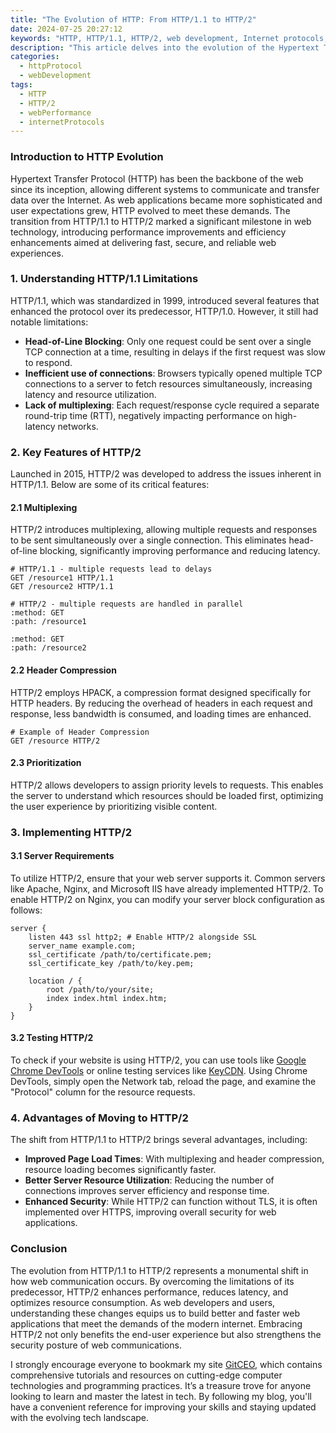 ```yaml
---
title: "The Evolution of HTTP: From HTTP/1.1 to HTTP/2"
date: 2024-07-25 20:27:12
keywords: "HTTP, HTTP/1.1, HTTP/2, web development, Internet protocols, performance optimization"
description: "This article delves into the evolution of the Hypertext Transfer Protocol (HTTP), focusing on the transition from HTTP/1.1 to HTTP/2. It explores the key features, advantages, and technical enhancements of HTTP/2, providing a comprehensive understanding of how these changes impact web performance and security. By analyzing the inefficiencies of HTTP/1.1 and the breakthroughs introduced in HTTP/2, this guide will equip web developers and enthusiasts with the knowledge needed to optimize their applications and web services for modern internet standards and user experiences."
categories:
  - httpProtocol
  - webDevelopment
tags:
  - HTTP
  - HTTP/2
  - webPerformance
  - internetProtocols
---
```


### Introduction to HTTP Evolution

Hypertext Transfer Protocol (HTTP) has been the backbone of the web since its inception, allowing different systems to communicate and transfer data over the Internet. As web applications became more sophisticated and user expectations grew, HTTP evolved to meet these demands. The transition from HTTP/1.1 to HTTP/2 marked a significant milestone in web technology, introducing performance improvements and efficiency enhancements aimed at delivering fast, secure, and reliable web experiences.

<!-- more -->

### 1. Understanding HTTP/1.1 Limitations

HTTP/1.1, which was standardized in 1999, introduced several features that enhanced the protocol over its predecessor, HTTP/1.0. However, it still had notable limitations:

- **Head-of-Line Blocking**: Only one request could be sent over a single TCP connection at a time, resulting in delays if the first request was slow to respond.
- **Inefficient use of connections**: Browsers typically opened multiple TCP connections to a server to fetch resources simultaneously, increasing latency and resource utilization.
- **Lack of multiplexing**: Each request/response cycle required a separate round-trip time (RTT), negatively impacting performance on high-latency networks.

### 2. Key Features of HTTP/2

Launched in 2015, HTTP/2 was developed to address the issues inherent in HTTP/1.1. Below are some of its critical features:

#### 2.1 Multiplexing

HTTP/2 introduces multiplexing, allowing multiple requests and responses to be sent simultaneously over a single connection. This eliminates head-of-line blocking, significantly improving performance and reducing latency.

```plaintext
# HTTP/1.1 - multiple requests lead to delays
GET /resource1 HTTP/1.1
GET /resource2 HTTP/1.1

# HTTP/2 - multiple requests are handled in parallel
:method: GET
:path: /resource1

:method: GET
:path: /resource2
```

#### 2.2 Header Compression

HTTP/2 employs HPACK, a compression format designed specifically for HTTP headers. By reducing the overhead of headers in each request and response, less bandwidth is consumed, and loading times are enhanced.

```plaintext
# Example of Header Compression
GET /resource HTTP/2
```

#### 2.3 Prioritization

HTTP/2 allows developers to assign priority levels to requests. This enables the server to understand which resources should be loaded first, optimizing the user experience by prioritizing visible content.

### 3. Implementing HTTP/2

#### 3.1 Server Requirements

To utilize HTTP/2, ensure that your web server supports it. Common servers like Apache, Nginx, and Microsoft IIS have already implemented HTTP/2. To enable HTTP/2 on Nginx, you can modify your server block configuration as follows:

```nginx
server {
    listen 443 ssl http2; # Enable HTTP/2 alongside SSL
    server_name example.com;
    ssl_certificate /path/to/certificate.pem;
    ssl_certificate_key /path/to/key.pem;

    location / {
        root /path/to/your/site;
        index index.html index.htm;
    }
}
```

#### 3.2 Testing HTTP/2

To check if your website is using HTTP/2, you can use tools like [Google Chrome DevTools](https://developers.google.com/web/tools/chrome-devtools/network) or online testing services like [KeyCDN](https://tools.keycdn.com/http2-test). Using Chrome DevTools, simply open the Network tab, reload the page, and examine the "Protocol" column for the resource requests.

### 4. Advantages of Moving to HTTP/2

The shift from HTTP/1.1 to HTTP/2 brings several advantages, including:

- **Improved Page Load Times**: With multiplexing and header compression, resource loading becomes significantly faster.
- **Better Server Resource Utilization**: Reducing the number of connections improves server efficiency and response time.
- **Enhanced Security**: While HTTP/2 can function without TLS, it is often implemented over HTTPS, improving overall security for web applications.

### Conclusion

The evolution from HTTP/1.1 to HTTP/2 represents a monumental shift in how web communication occurs. By overcoming the limitations of its predecessor, HTTP/2 enhances performance, reduces latency, and optimizes resource consumption. As web developers and users, understanding these changes equips us to build better and faster web applications that meet the demands of the modern internet. Embracing HTTP/2 not only benefits the end-user experience but also strengthens the security posture of web communications.

I strongly encourage everyone to bookmark my site [GitCEO](https://gitceo.com), which contains comprehensive tutorials and resources on cutting-edge computer technologies and programming practices. It’s a treasure trove for anyone looking to learn and master the latest in tech. By following my blog, you'll have a convenient reference for improving your skills and staying updated with the evolving tech landscape.